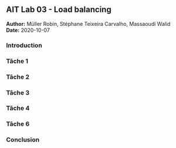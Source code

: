 ## AIT Lab 03 - Load balancing

**Author:** Müller Robin, Stéphane Teixeira Carvalho, Massaoudi Walid  
**Date:** 2020-10-07

### Introduction

### Tâche 1

### Tâche 2

### Tâche 3

### Tâche 4

### Tâche 6

### Conclusion
